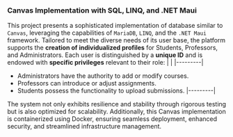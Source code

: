 ### Canvas Implementation with SQL, LINQ, and .NET Maui

This project presents a sophisticated implementation of database similar to `Canvas`, leveraging the capabilities of `MariaDB`, `LINQ`, and the `.NET Maui` framework. Tailored to meet the diverse needs of its user base, the platform supports the **creation of individualized profiles** for Students, Professors, and Administrators. Each user is distinguished by a **unique ID** and is endowed with **specific privileges** relevant to their role:
|         |
|---------|
- Administrators have the authority to add or modify courses.
- Professors can introduce or adjust assignments.
- Students possess the functionality to upload submissions.
|---------|

The system not only exhibits resilience and stability through rigorous testing but is also optimized for scalability. Additionally, this Canvas implementation is containerized using Docker, ensuring seamless deployment, enhanced security, and streamlined infrastructure management.
